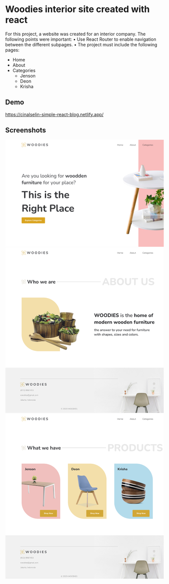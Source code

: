 # Woodies interior site created with react

For this project, a website was created for an interior company. The following points were important:
• Use React Router to enable navigation between the different subpages.
• The project must include the following pages:

- Home
- About
- Categories
  - Jenson
  - Deon
  - Krisha

## Demo

https://cinalselin-simple-react-blog.netlify.app/

## Screenshots

![App Screenshot](./src/Images/screenshot.png)
![App Screenshot](./src/Images/screenshot2.png)
![App Screenshot](./src/Images/screenshot3.png)
